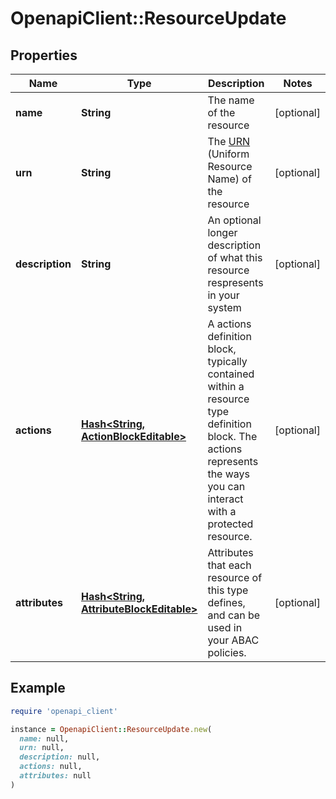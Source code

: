 # OpenapiClient::ResourceUpdate

## Properties

| Name | Type | Description | Notes |
| ---- | ---- | ----------- | ----- |
| **name** | **String** | The name of the resource | [optional] |
| **urn** | **String** | The [URN](https://en.wikipedia.org/wiki/Uniform_Resource_Name) (Uniform Resource Name) of the resource | [optional] |
| **description** | **String** | An optional longer description of what this resource respresents in your system | [optional] |
| **actions** | [**Hash&lt;String, ActionBlockEditable&gt;**](ActionBlockEditable.md) |          A actions definition block, typically contained within a resource type definition block.         The actions represents the ways you can interact with a protected resource.          | [optional] |
| **attributes** | [**Hash&lt;String, AttributeBlockEditable&gt;**](AttributeBlockEditable.md) | Attributes that each resource of this type defines, and can be used in your ABAC policies. | [optional] |

## Example

```ruby
require 'openapi_client'

instance = OpenapiClient::ResourceUpdate.new(
  name: null,
  urn: null,
  description: null,
  actions: null,
  attributes: null
)
```


